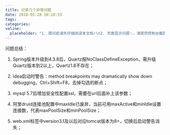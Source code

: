 ```yaml
---
title: 记录几个异常问题
date: 2018-05-28 10:10:53
tags:
categories:
valine:
  placeholder: "1. 提问前请先仔细阅读本文档⚡\n2. 页面显示问题💥，请提供控制台截图📸或者您的测试网址\n3. 其他任何报错💣，请提供详细描述和截图📸，祝食用愉快💪"
---
```


问题总结：

1. Spring版本升级到4.3.8后，Quartz报NoClassDefineException，需升级Quartz版本到2以上，Quartz1.8不存在；

2. Idea启动时警告：method breakpoints may dramatically show down debugging，Ctrl+Shift+F8，去掉勾选的断点；

3. mysql 5.7后增加安全性配置ssl，需要在url后面补上该参数；

4. 阿里druid连接池配置中maxIdle已废弃，当前可用maxActive和minIdle设置连接数，代表maxPoolSize和minPoolSize；

5. web.xml标签中version3.1及以后对应tomcat版本为8+，切换后启动警告消失；
